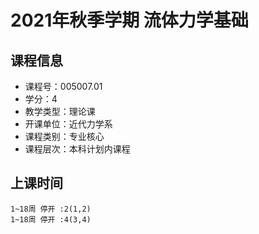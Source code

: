 # 2021年秋季学期 流体力学基础 






## 课程信息

- 课程号：005007.01
- 学分：4
- 教学类型：理论课
- 开课单位：近代力学系
- 课程类别：专业核心
- 课程层次：本科计划内课程

## 上课时间

```
1~18周 停开 :2(1,2)
1~18周 停开 :4(3,4)
```

